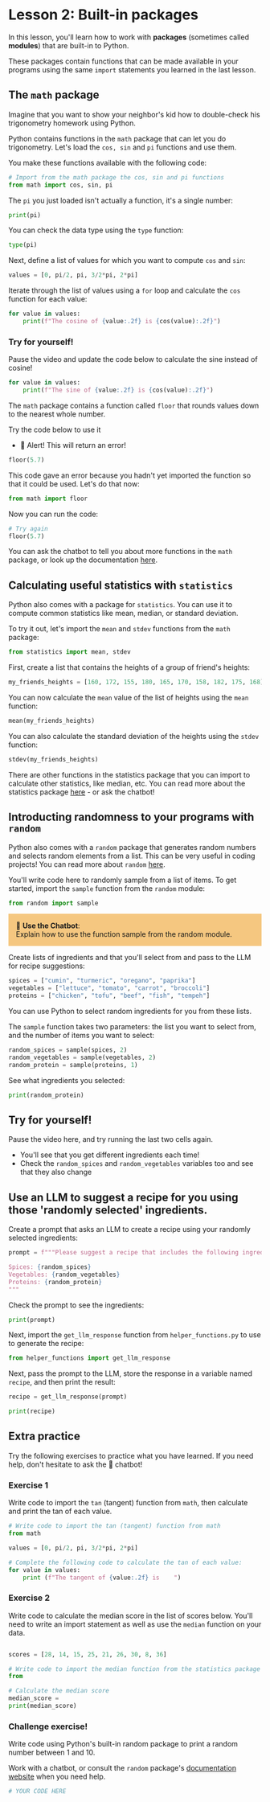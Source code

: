 # Lesson 2: Built-in packages

In this lesson, you'll learn how to work with **packages** (sometimes called **modules**) that are built-in to Python.

These packages contain functions that can be made available in your programs using the same `import` statements you learned in the last lesson.

## The `math` package

Imagine that you want to show your neighbor's kid how to double-check his trigonometry homework using Python.

Python contains functions in the ```math``` package that can let you do trigonometry. Let's load the ```cos, sin``` and ```pi``` functions and use them.

You make these functions available with the following code:


```python
# Import from the math package the cos, sin and pi functions
from math import cos, sin, pi
```

The `pi` you just loaded isn't actually a function, it's a single number:


```python
print(pi)
```

You can check the data type using the `type` function:


```python
type(pi)
```

Next, define a list of values for which you want to compute ```cos``` and ```sin```:


```python
values = [0, pi/2, pi, 3/2*pi, 2*pi]
```

Iterate through the list of values using a ```for``` loop and calculate the ```cos``` function for each value:


```python
for value in values:
    print(f"The cosine of {value:.2f} is {cos(value):.2f}")
```

### Try for yourself!

Pause the video and update the code below to calculate the sine instead of cosine!


```python
for value in values:
    print(f"The sine of {value:.2f} is {cos(value):.2f}")
```

The `math` package contains a function called `floor` that rounds values down to the nearest whole number. 

Try the code below to use it 
* 🚨 Alert! This will return an error!


```python
floor(5.7)
```

This code gave an error because you hadn't yet imported the function so that it could be used. Let's do that now:


```python
from math import floor
```

Now you can run the code:


```python
# Try again
floor(5.7)
```

You can ask the chatbot to tell you about more functions in the `math` package, or look up the documentation [here](https://docs.python.org/3/library/math.html).

## Calculating useful statistics with `statistics`

Python also comes with a package for ```statistics```. You can use it to compute common statistics like mean, median, or standard deviation.

To try it out, let's import the ```mean``` and ```stdev``` functions from the `math` package:


```python
from statistics import mean, stdev
```

First, create a list that contains the heights of a group of friend's heights:


```python
my_friends_heights = [160, 172, 155, 180, 165, 170, 158, 182, 175, 168]
```

You can now calculate the ```mean``` value of the list of heights using the `mean` function:


```python
mean(my_friends_heights)
```

You can also calculate the standard deviation of the heights using the ```stdev``` function:


```python
stdev(my_friends_heights)
```

There are other functions in the statistics package that you can import to calculate other statistics, like median, etc. You can read more about the statistics package [here](https://docs.python.org/3/library/statistics.html) - or ask the chatbot!

## Introducting randomness to your programs with `random`

Python also comes with a ```random``` package that generates random numbers and selects random elements from a list. This can be very useful in coding projects! You can read more about `random` [here](https://docs.python.org/3/library/random.html).

You'll write code here to randomly sample from a list of items. To get started, import the ```sample``` function from the ```random``` module:


```python
from random import sample
```

<p style="background-color:#F5C780; padding:15px"> 🤖 <b>Use the Chatbot</b>: 
<br>Explain how to use the function sample from the random module.</p>

Create lists of ingredients and that you'll select from and pass to the LLM for recipe suggestions:


```python
spices = ["cumin", "turmeric", "oregano", "paprika"]
vegetables = ["lettuce", "tomato", "carrot", "broccoli"]
proteins = ["chicken", "tofu", "beef", "fish", "tempeh"]
```

You can use Python to select random ingredients for you from these lists.

The ```sample``` function takes two parameters: the list you want to select from, and the number of items you want to select:


```python
random_spices = sample(spices, 2)
random_vegetables = sample(vegetables, 2)
random_protein = sample(proteins, 1)
```

See what ingredients you selected:


```python
print(random_protein)
```

## Try for yourself! 

Pause the video here, and try running the last two cells again. 
* You'll see that you get different ingredients each time! 
* Check the `random_spices` and `random_vegetables` variables too and see that they also change

## Use an LLM to suggest a recipe for you using those 'randomly selected' ingredients.

Create a prompt that asks an LLM to create a recipe using your randomly selected ingredients:


```python
prompt = f"""Please suggest a recipe that includes the following ingredients.

Spices: {random_spices}
Vegetables: {random_vegetables}
Proteins: {random_protein}
"""
```

Check the prompt to see the ingredients:


```python
print(prompt)
```

Next, import the `get_llm_response` function from `helper_functions.py` to use to generate the recipe:


```python
from helper_functions import get_llm_response
```

Next, pass the prompt to the LLM, store the response in a variable named `recipe`, and then print the result:


```python
recipe = get_llm_response(prompt)

print(recipe)
```

## Extra practice

Try the following exercises to practice what you have learned. If you need help, don't hesitate to ask the 🤖 chatbot!

### Exercise 1

Write code to import the `tan` (tangent) function from `math`, then calculate and print the tan of each value.



```python
# Write code to import the tan (tangent) function from math
from math 

values = [0, pi/2, pi, 3/2*pi, 2*pi]

# Complete the following code to calculate the tan of each value:
for value in values:
    print (f"The tangent of {value:.2f} is    ")
```

### Exercise 2

Write code to calculate the median score in the list of scores below. You'll need to write an import statement as well as use the `median` function on your data.


```python

scores = [28, 14, 15, 25, 21, 26, 30, 8, 36]

# Write code to import the median function from the statistics package
from 

# Calculate the median score
median_score = 
print(median_score)
```

### Challenge exercise!

Write code using Python's built-in random package to print a random number between 1 and 10.

Work with a chatbot, or consult the `random` package's [documentation website](https://docs.python.org/3/library/random.html) when you need help.


```python
# YOUR CODE HERE
```
